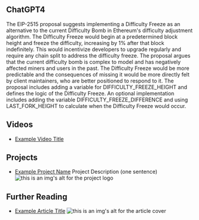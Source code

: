 ## ChatGPT4

The EIP-2515 proposal suggests implementing a Difficulty Freeze as an alternative to the current Difficulty Bomb in Ethereum's difficulty adjustment algorithm. The Difficulty Freeze would begin at a predetermined block height and freeze the difficulty, increasing by 1% after that block indefinitely. This would incentivize developers to upgrade regularly and require any chain split to address the difficulty freeze. The proposal argues that the current difficulty bomb is complex to model and has negatively affected miners and users in the past. The Difficulty Freeze would be more predictable and the consequences of missing it would be more directly felt by client maintainers, who are better positioned to respond to it. The proposal includes adding a variable for DIFFICULTY_FREEZE_HEIGHT and defines the logic of the Difficulty Freeze. An optional implementation includes adding the variable DIFFICULTY_FREEZE_DIFFERENCE and using LAST_FORK_HEIGHT to calculate when the Difficulty Freeze would occur.

## Videos

- [Example Video Title](https://www.youtube.com/watch?v=TDGq4aeevgY)

## Projects

- [Example Project Name](https://xxxx.xxx/xxxxx) Project Description (one sentence) ![this is an img's alt for the project logo](https://xxxx.xxx/project-logo.xxx)

## Further Reading

- [Example Article Title](https://xxxx.xxx/xxxxx) ![this is an img's alt for the article cover](https://xxxx.xxx/article-cover.xxx)
